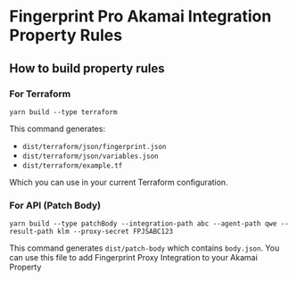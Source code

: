 # Fingerprint Pro Akamai Integration Property Rules

## How to build property rules

### For Terraform

`yarn build --type terraform`

This command generates:
- `dist/terraform/json/fingerprint.json`
- `dist/terraform/json/variables.json`
- `dist/terraform/example.tf`

Which you can use in your current Terraform configuration.

### For API (Patch Body)

`yarn build --type patchBody --integration-path abc --agent-path qwe --result-path klm --proxy-secret FPJSABC123 `

This command generates `dist/patch-body` which contains `body.json`. 
You can use this file to add Fingerprint Proxy Integration to your Akamai Property

